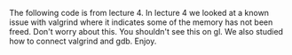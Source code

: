 The following code is from lecture 4.
In lecture 4 we looked at a known issue with valgrind where it indicates some of the memory has not been freed.  Don't worry about this.  You shouldn't see this on gl.
We also studied how to connect valgrind and gdb.  Enjoy.
